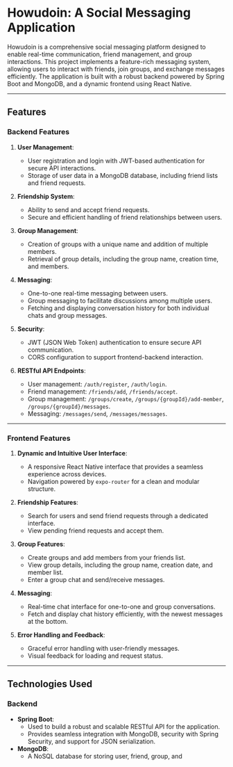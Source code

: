 # **Howudoin: A Social Messaging Application**

Howudoin is a comprehensive social messaging platform designed to enable real-time communication, friend management, and group interactions. This project implements a feature-rich messaging system, allowing users to interact with friends, join groups, and exchange messages efficiently. The application is built with a robust backend powered by Spring Boot and MongoDB, and a dynamic frontend using React Native.

---

## **Features**

### **Backend Features**
1. **User Management**:
   - User registration and login with JWT-based authentication for secure API interactions.
   - Storage of user data in a MongoDB database, including friend lists and friend requests.

2. **Friendship System**:
   - Ability to send and accept friend requests.
   - Secure and efficient handling of friend relationships between users.

3. **Group Management**:
   - Creation of groups with a unique name and addition of multiple members.
   - Retrieval of group details, including the group name, creation time, and members.

4. **Messaging**:
   - One-to-one real-time messaging between users.
   - Group messaging to facilitate discussions among multiple users.
   - Fetching and displaying conversation history for both individual chats and group messages.

5. **Security**:
   - JWT (JSON Web Token) authentication to ensure secure API communication.
   - CORS configuration to support frontend-backend interaction.

6. **RESTful API Endpoints**:
   - User management: `/auth/register`, `/auth/login`.
   - Friend management: `/friends/add`, `/friends/accept`.
   - Group management: `/groups/create`, `/groups/{groupId}/add-member`, `/groups/{groupId}/messages`.
   - Messaging: `/messages/send`, `/messages/messages`.

---

### **Frontend Features**
1. **Dynamic and Intuitive User Interface**:
   - A responsive React Native interface that provides a seamless experience across devices.
   - Navigation powered by `expo-router` for a clean and modular structure.

2. **Friendship Features**:
   - Search for users and send friend requests through a dedicated interface.
   - View pending friend requests and accept them.

3. **Group Features**:
   - Create groups and add members from your friends list.
   - View group details, including the group name, creation date, and member list.
   - Enter a group chat and send/receive messages.

4. **Messaging**:
   - Real-time chat interface for one-to-one and group conversations.
   - Fetch and display chat history efficiently, with the newest messages at the bottom.

5. **Error Handling and Feedback**:
   - Graceful error handling with user-friendly messages.
   - Visual feedback for loading and request status.

---

## **Technologies Used**

### **Backend**
- **Spring Boot**:
  - Used to build a robust and scalable RESTful API for the application.
  - Provides seamless integration with MongoDB, security with Spring Security, and support for JSON serialization.
- **MongoDB**:
  - A NoSQL database for storing user, friend, group, and
